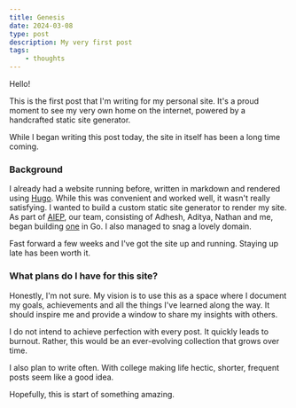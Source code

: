 ```yaml
---
title: Genesis
date: 2024-03-08
type: post
description: My very first post
tags:
    - thoughts
---
```


Hello!

This is the first post that I'm writing for my personal site.
It's a proud moment to see my very own home on the internet, powered by a handcrafted static site generator.

While I began writing this post today, the site in itself has been a long time coming.

### Background

I already had a website running before, written in markdown and rendered using [Hugo](https://gohugo.io). While this was convenient and worked well, it wasn't really satisfying. I wanted to build a custom static site generator to render my site.
As part of [AIEP](https://acmpesuecc.github.io/aiep), our team, consisting of Adhesh, Aditya, Nathan and me, began building [one](/posts/building-ssg.html) in Go. I also managed to snag a lovely domain.

Fast forward a few weeks and I've got the site up and running. Staying up late has been worth it.

### What plans do I have for this site?

Honestly, I'm not sure. My vision is to use this as a space where I document my goals, achievements and all the things I've learned along the way. It should inspire me and provide a window to share my insights with others.

I do not intend to achieve perfection with every post. It quickly leads to burnout. Rather, this would be an ever-evolving collection that grows over time.

I also plan to write often. With college making life hectic, shorter, frequent posts seem like a good idea.

Hopefully, this is start of something amazing.
